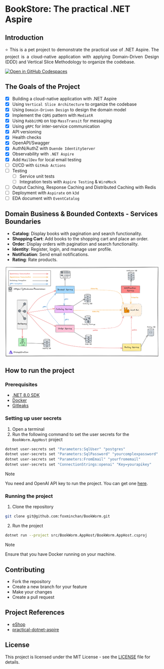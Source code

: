 # BookStore: The practical .NET Aspire

## Introduction

<p align="justify">
⭐ This is a pet project to demonstrate the practical use of .NET Aspire. The project is a cloud-native application with applying Domain-Driven Design (DDD) and Vertical Slice Methodology to organize the codebase.
</p>

<div>
  <a href="https://codespaces.new/foxminchan/BookWorm?quickstart=1">
    <img alt="Open in GitHub Codespaces" src="https://github.com/codespaces/badge.svg">
  </a>
</div>

## The Goals of the Project

- [x] Building a cloud-native application with .NET Aspire
- [x] Using `Vertical Slice Architecture` to organize the codebase
- [x] Using `Domain-Driven Design` to design the domain model
- [x] Implement the `CQRS` pattern with `MediatR`
- [x] Using `RabbitMQ` on top `MassTransit` for messaging
- [x] Using `gRPC` for inter-service communication
- [x] API versioning
- [x] Health checks
- [x] OpenAPI/Swagger
- [x] AuthN/AuthZ with `Duende IdentityServer`
- [x] Observability with `.NET Aspire`
- [x] Add `MailDev` for local email testing
- [ ] CI/CD with `GitHub Actions`
- [ ] Testing
  - [ ] Service unit tests
  - [ ] Integration tests with `Aspire Testing` & `WireMock`
- [ ] Output Caching, Response Caching and Distributed Caching with Redis
- [ ] Deployment with `Aspirate` on `k3d`
- [ ] EDA document with `EventCatalog`

## Domain Business & Bounded Contexts - Services Boundaries

- **Catalog**: Display books with pagination and search functionality.
- **Shopping Cart**: Add books to the shopping cart and place an order.
- **Order**: Display orders with pagination and search functionality.
- **Identity**: Register, login, and manage user profile.
- **Notification**: Send email notifications.
- **Rating**: Rate products.

![Domain Business & Bounded Contexts](docs/architechture.png)

## How to run the project

### Prerequisites

- [.NET 8.0 SDK](https://dotnet.microsoft.com/download/dotnet/8.0)
- [Docker](https://www.docker.com/products/docker-desktop)
- [Gitleaks](https://gitleaks.io/)

### Setting up user secrets

1. Open a terminal
2. Run the following command to set the user secrets for the `BookWorm.AppHost` project

```bash
dotnet user-secrets set "Parameters:SqlUser" "postgres"
dotnet user-secrets set "Parameters:SqlPassword" "yourcomplexpassword"
dotnet user-secrets set "Parameters:FromEmail" "yourfromemail"
dotnet user-secrets set "ConnectionStrings:openai" "Key=yourapikey"
```

> [!NOTE]
> You need and OpenAI API key to run the project. You can get one [here](https://platform.openai.com/).

### Running the project

1. Clone the repository

```bash
git clone git@github.com:foxminchan/BookWorm.git
```

2. Run the project

```bash
dotnet run --project src/BookWorm.AppHost/BookWorm.AppHost.csproj
```

> [!NOTE]
> Ensure that you have Docker running on your machine.

## Contributing

- Fork the repository
- Create a new branch for your feature
- Make your changes
- Create a pull request

## Project References

- [eShop](https://github.com/dotnet/eShop)
- [practical-dotnet-aspire](https://github.com/thangchung/practical-dotnet-aspire)

## License

This project is licensed under the MIT License - see the [LICENSE](LICENSE) file for details.
